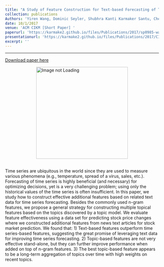 ```yaml
---
title: "A Study of Feature Construction for Text-based Forecasting of Time Series Variables. "
collection: publications
Authors: 'Yiren Wang, Dominic Seyler, Shubhra Kanti Karmaker Santu, ChengXiang Zhai'
date: 10/1/2017
venue: 'ACM CIKM [Short Paper] '
paperurl: 'https://karmake2.github.io/files/Publications/2017/sp0985-wangA.pdf'
presentationurl: 'https://karmake2.github.io/files/Publications/2017/CIKM2017-poster.pdf'
excerpt: ''
---
```

---
<a href='https://karmake2.github.io/files/Publications/2017/sp0985-wangA.pdf'>Download paper here</a>

<div style='display: flex; justify-content: center;'><img src='https://karmake2.github.io/files/Publications/2017/TimeSeries.png' alt='Image not Loading' style='height:300px;' align='middle'></div><br>

Time series are ubiquitous in the world since they are used to measure various phenomena (e.g., temperature, spread of a virus, sales, etc.). Forecasting of time series is highly beneficial (and necessary) for optimizing decisions, yet is a very challenging problem; using only the historical values of the time series is often insufficient. In this paper, we study how to construct effective additional features based on related text data for time series forecasting. Besides the commonly used n-gram features, we propose a general strategy for constructing multiple topical features based on the topics discovered by a topic model. We evaluate feature effectiveness using a data set for predicting stock price changes where we constructed additional features from news text articles for stock market prediction. We found that: 1) Text-based features outperform time series-based features, suggesting the great promise of leveraging text data for improving time series forecasting. 2) Topic-based features are not very effective stand-alone, but they can further improve performance when added on top of n-gram features. 3) The best topic-based feature appears to be a long-term aggregation of topics over time with high weights on recent topics.
